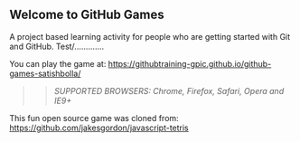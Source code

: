 ## Welcome to GitHub Games

A project based learning activity for people who are getting started with Git and GitHub. Test/.............

You can play the game at: https://githubtraining-gpic.github.io/github-games-satishbolla/

>> _*SUPPORTED BROWSERS*: Chrome, Firefox, Safari, Opera and IE9+_

This fun open source game was cloned from: https://github.com/jakesgordon/javascript-tetris
